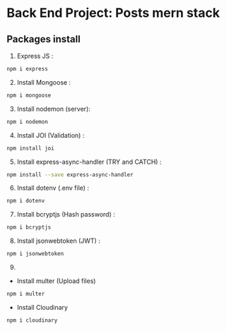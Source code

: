 # Back End Project: Posts mern stack 


## Packages install

1. Express JS : 
```bash
npm i express
```

2. Install Mongoose :
```bash
npm i mongoose
```

3. Install nodemon (server):
```bash
npm i nodemon
```

4. Install JOI (Validation) :
```bash
npm install joi
```

5. Install express-async-handler (TRY and CATCH) :
```bash
npm install --save express-async-handler
```

6. Install dotenv (.env file) :
```bash
npm i dotenv
```

7. Install bcryptjs (Hash password) :
```bash
npm i bcryptjs
```

8. Install jsonwebtoken (JWT) :
```bash
npm i jsonwebtoken
```

9. 
- Install multer (Upload files)
```bash
npm i multer
```
- Install Cloudinary
```bash
npm i cloudinary
```